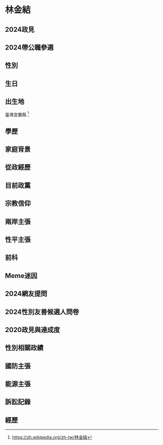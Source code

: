 # 林金結

## 2024政見

## 2024帶公職參選

## 性別

## 生日

## 出生地

臺灣宜蘭縣 [^1]

[^1]: https://zh.wikipedia.org/zh-tw/林金結

## 學歷

## 家庭背景

## 從政經歷

## 目前政黨

## 宗教信仰

## 兩岸主張

## 性平主張

## 前科

## Meme迷因

## 2024網友提問

## 2024性別友善候選人問卷

## 2020政見與達成度

## 性別相關政績

## 國防主張

## 能源主張

## 訴訟記錄

## 經歷
